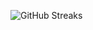 ![GitHub Streaks](https://github-streaks-mqc9.onrender.com/streak/happilli/image?theme=midnight&cache_bust=1743838288&lang=ja)
